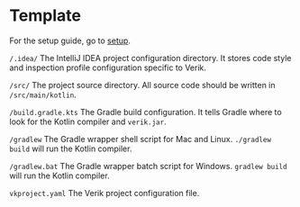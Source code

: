 # Template

For the setup guide, go to [setup](https://verik.io/setup/index.html).

`/.idea/` The IntelliJ IDEA project configuration directory. It stores code style and inspection profile
configuration specific to Verik.

`/src/` The project source directory. All source code should be written in `/src/main/kotlin`.

`/build.gradle.kts` The Gradle build configuration. It tells Gradle where to look for the Kotlin compiler
and `verik.jar`.

`/gradlew` The Gradle wrapper shell script for Mac and Linux. `./gradlew build` will run the Kotlin compiler.

`/gradlew.bat` The Gradle wrapper batch script for Windows. `gradlew build` will run the Kotlin compiler.

`vkproject.yaml` The Verik project configuration file.